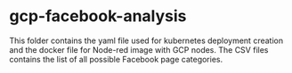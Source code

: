 # gcp-facebook-analysis

This folder contains the yaml file used for kubernetes deployment creation and the docker file for Node-red image with GCP nodes.
The CSV files contains the list of all possible Facebook page categories.
